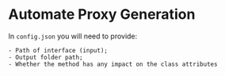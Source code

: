 # Automate Proxy Generation

In `config.json` you will need to provide:

	- Path of interface (input);
	- Output folder path;
	- Whether the method has any impact on the class attributes 
